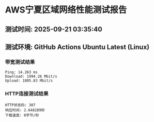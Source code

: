 # AWS宁夏区域网络性能测试报告
## 测试时间: 2025-09-21 03:35:40
## 测试环境: GitHub Actions Ubuntu Latest (Linux)

### 带宽测试结果
```
Ping: 14.263 ms
Download: 1994.26 Mbit/s
Upload: 1805.83 Mbit/s
```

### HTTP连接测试结果
```
HTTP状态码: 307
响应时间: 2.648289秒
下载速度: 0字节/秒
```

